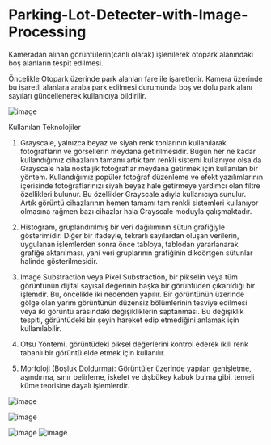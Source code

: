 # Parking-Lot-Detecter-with-Image-Processing
Kameradan alınan görüntülerin(canlı olarak) işlenilerek otopark alanındaki boş alanların tespit edilmesi. 

  Öncelikle Otopark üzerinde park alanları fare ile işaretlenir. Kamera üzerinde bu işaretli alanlara araba park edilmesi durumunda boş ve dolu park alanı sayıları 
güncellenerek kullanıcıya bildirilir.

![image](https://github.com/sinansa91/Parking-Lot-Detecter-with-Image-Processing/blob/master/Images/4.png)

Kullanılan Teknolojiler

1) Grayscale, yalnızca beyaz ve siyah renk tonlarının kullanılarak fotoğrafların ve görsellerin meydana getirilmesidir. Bugün her ne kadar kullandığımız cihazların tamamı artık tam renkli sistemi kullanıyor olsa da Grayscale hala nostaljik fotoğraflar meydana getirmek için kullanılan bir yöntem. Kullandığımız popüler fotoğraf düzenleme ve efekt yazılımlarının içerisinde fotoğraflarınızı siyah beyaz hale getirmeye yardımcı olan filtre özellikleri bulunur. Bu özellikler Grayscale adıyla kullanıcıya sunulur.
Artık görüntü cihazlarının hemen tamamı tam renkli sistemleri kullanıyor olmasına rağmen bazı cihazlar hala Grayscale moduyla çalışmaktadır.

2) Histogram, gruplandırılmış bir veri dağılımının sütun grafiğiyle gösterimidir. Diğer bir ifadeyle, tekrarlı sayılardan oluşan verilerin, uygulanan işlemlerden sonra önce tabloya, tablodan yararlanarak grafiğe aktarılması, yani veri gruplarının grafiğinin dikdörtgen sütunlar halinde gösterilmesidir.

3) Image Substraction veya Pixel Substraction, bir pikselin veya tüm görüntünün dijital sayısal değerinin başka bir görüntüden çıkarıldığı bir işlemdir. Bu, öncelikle iki nedenden  yapılır. Bir görüntünün üzerinde gölge olan yarım görüntünün düzensiz bölümlerinin tesviye edilmesi veya iki görüntü arasındaki değişikliklerin saptanması. Bu değişiklik tespiti, görüntüdeki bir şeyin hareket edip etmediğini anlamak için kullanılabilir.

4) Otsu Yöntemi, görüntüdeki piksel değerlerini kontrol ederek ikili renk tabanlı bir görüntü elde etmek için kullanılır.

5) Morfoloji (Boşluk Doldurma): Görüntüler üzerinde yapılan genişletme, aşındırma, sınır belirleme, iskelet ve dışbükey kabuk bulma gibi, temeli küme teorisine dayalı işlemlerdir.

![image](https://github.com/sinansa91/Parking-Lot-Detecter-with-Image-Processing/blob/master/Images/1.png)

![image](https://github.com/sinansa91/Parking-Lot-Detecter-with-Image-Processing/blob/master/Images/3.png)


![image](https://github.com/sinansa91/Parking-Lot-Detecter-with-Image-Processing/blob/master/Images/Boş.png)
![image](https://github.com/sinansa91/Parking-Lot-Detecter-with-Image-Processing/blob/master/Images/Dolu.png)
